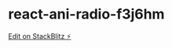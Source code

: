 # react-ani-radio-f3j6hm

[Edit on StackBlitz ⚡️](https://stackblitz.com/edit/react-ani-radio-f3j6hm)